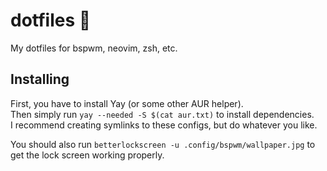 # dotfiles :tada:

My dotfiles for bspwm, neovim, zsh, etc.

## Installing

First, you have to install Yay (or some other AUR helper).  
Then simply run `yay --needed -S $(cat aur.txt)` to install dependencies.  
I recommend creating symlinks to these configs, but do whatever you like.

You should also run `betterlockscreen -u .config/bspwm/wallpaper.jpg` to get the
lock screen working properly.

